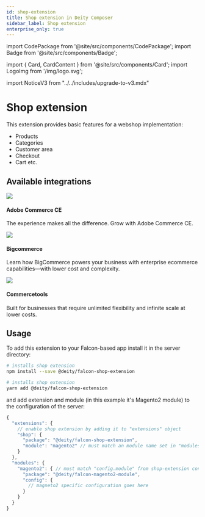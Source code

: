```yaml
---
id: shop-extension
title: Shop extension in Deity Composer 
sidebar_label: Shop extension
enterprise_only: true
---
```


import CodePackage from '@site/src/components/CodePackage';
import Badge from '@site/src/components/Badge';

import { Card, CardContent } from '@site/src/components/Card';
import LogoImg from '/img/logo.svg';

import NoticeV3 from "../../includes/upgrade-to-v3.mdx"

# Shop extension



<CodePackage name="@deity/falcon-shop-extension" /> 

This extension provides basic features for a webshop implementation:

- Products
- Categories
- Customer area
- Checkout
- Cart etc.

## Available integrations

<div className="flex">
  <Card to="/docs/integrations/magento2">
    <div className="round-icon">
      <img src="/docs/img/icons/adobe.svg" />
    </div>
    <h4>Adobe Commerce CE</h4>
    <p>The experience makes all the difference. Grow with Adobe Commerce CE.</p>
  </Card>
  <Card to="/docs/integrations/bigcommerce">
    <div className="round-icon">
      <img src="/docs/img/icons/bigcommerce.svg" />
    </div>
    <h4>Bigcommerce</h4>
    <p>
      Learn how BigCommerce powers your business with enterprise ecommerce capabilities—with lower cost and complexity.
    </p>
  </Card>
  <Card to="/docs/integrations/commercetools">
    <div className="round-icon">
      <img src="/docs/img/icons/commercetools.svg" />
    </div>
    <h4>Commercetools</h4>
    <p>Built for businesses that require unlimited flexibility and infinite scale at lower costs.</p>
  </Card>
</div>

## Usage

To add this extension to your Falcon-based app install it in the server directory:

<!--DOCUSAURUS_CODE_TABS-->

<!--npm-->

```bash
# installs shop extension
npm install --save @deity/falcon-shop-extension
```

<!--Yarn-->

```bash
# installs shop extension
yarn add @deity/falcon-shop-extension
```

<!--END_DOCUSAURUS_CODE_TABS-->

and add extension and module (in this example it's Magento2 module) to the configuration of the server:

```js
{
  "extensions": {
    // enable shop extension by adding it to "extensions" object
    "shop": {
      "package": "@deity/falcon-shop-extension",
      "module": "magento2" // must match an module name set in "modules" object below
    }
  },
  "modules": {
    "magento2": { // must match "config.module" from shop-extension configuration
      "package": "@deity/falcon-magento2-module",
      "config": {
        // magneto2 specific configuration goes here
      }
    }
  }
}
```
